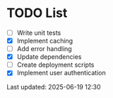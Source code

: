 # TODO List

- [ ] Write unit tests
- [x] Implement caching
- [ ] Add error handling
- [x] Update dependencies
- [ ] Create deployment scripts
- [x] Implement user authentication

Last updated: 2025-06-19 12:30
